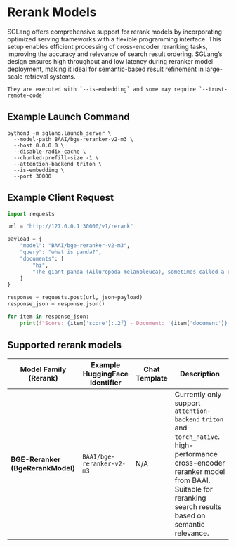 # Rerank Models

SGLang offers comprehensive support for rerank models by incorporating optimized serving frameworks with a flexible programming interface. This setup enables efficient processing of cross-encoder reranking tasks, improving the accuracy and relevance of search result ordering. SGLang’s design ensures high throughput and low latency during reranker model deployment, making it ideal for semantic-based result refinement in large-scale retrieval systems.

```{important}
They are executed with `--is-embedding` and some may require `--trust-remote-code`
```

## Example Launch Command

```shell
python3 -m sglang.launch_server \
  --model-path BAAI/bge-reranker-v2-m3 \
  --host 0.0.0.0 \
  --disable-radix-cache \
  --chunked-prefill-size -1 \
  --attention-backend triton \
  --is-embedding \
  --port 30000
```

## Example Client Request

```python
import requests

url = "http://127.0.0.1:30000/v1/rerank"

payload = {
    "model": "BAAI/bge-reranker-v2-m3",
    "query": "what is panda?",
    "documents": [
        "hi",
        "The giant panda (Ailuropoda melanoleuca), sometimes called a panda bear or simply panda, is a bear species endemic to China."
    ]
}

response = requests.post(url, json=payload)
response_json = response.json()

for item in response_json:
    print(f"Score: {item['score']:.2f} - Document: '{item['document']}'")
```

## Supported rerank models

| Model Family (Rerank)                          | Example HuggingFace Identifier       | Chat Template | Description                                                                                                                      |
|------------------------------------------------|--------------------------------------|---------------|----------------------------------------------------------------------------------------------------------------------------------|
| **BGE-Reranker (BgeRerankModel)**              | `BAAI/bge-reranker-v2-m3`            | N/A           | Currently only support `attention-backend`   `triton` and `torch_native`.  high-performance cross-encoder reranker model from BAAI. Suitable for reranking search results based on semantic relevance.   |
